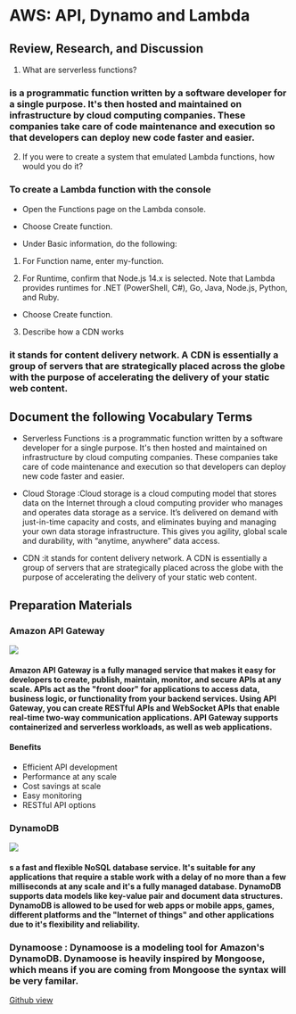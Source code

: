 # AWS: API, Dynamo and Lambda
## Review, Research, and Discussion

1. What are serverless functions?
###  is a programmatic function written by a software developer for a single purpose. It's then hosted and maintained on infrastructure by cloud computing companies. These companies take care of code maintenance and execution so that developers can deploy new code faster and easier.
2. If you were to create a system that emulated Lambda functions, how would you do it?
### To create a Lambda function with the console

* Open the Functions page on the Lambda console.

* Choose Create function.

* Under Basic information, do the following:

1.  For Function name, enter my-function.

2.  For Runtime, confirm that Node.js 14.x is selected. Note that Lambda provides runtimes for .NET (PowerShell, C#), Go, Java, Node.js, Python, and Ruby.

* Choose Create function.
3. Describe how a CDN works
### it stands for content delivery network. A CDN is essentially a group of servers that are strategically placed across the globe with the purpose of accelerating the delivery of your static web content.

## Document the following Vocabulary Terms

+ Serverless Functions :is a programmatic function written by a software developer for a single purpose. It's then hosted and maintained on infrastructure by cloud computing companies. These companies take care of code maintenance and execution so that developers can deploy new code faster and easier.
+ Cloud Storage :Cloud storage is a cloud computing model that stores data on the Internet through a cloud computing provider who manages and operates data storage as a service. It’s delivered on demand with just-in-time capacity and costs, and eliminates buying and managing your own data storage infrastructure. This gives you agility, global scale and durability, with “anytime, anywhere” data access.

+ CDN :it stands for content delivery network. A CDN is essentially a group of servers that are strategically placed across the globe with the purpose of accelerating the delivery of your static web content.

## Preparation Materials
### Amazon API Gateway
![](https://d1.awsstatic.com/serverless/New-API-GW-Diagram.c9fc9835d2a9aa00ef90d0ddc4c6402a2536de0d.png)
#### Amazon API Gateway is a fully managed service that makes it easy for developers to create, publish, maintain, monitor, and secure APIs at any scale. APIs act as the "front door" for applications to access data, business logic, or functionality from your backend services. Using API Gateway, you can create RESTful APIs and WebSocket APIs that enable real-time two-way communication applications. API Gateway supports containerized and serverless workloads, as well as web applications.
#### Benefits
+ Efficient API development
+ Performance at any scale
+ Cost savings at scale
+ Easy monitoring
+ RESTful API options

###  DynamoDB
![](https://pattern-match.com/images/services/amazon-dynamodb.png)
#### s a fast and flexible NoSQL database service. It's suitable for any applications that require a stable work with a delay of no more than a few milliseconds at any scale and it's a fully managed database. DynamoDB supports data models like key-value pair and document data structures. DynamoDB is allowed to be used for web apps or mobile apps, games, different platforms and the "Internet of things" and other applications due to it's flexibility and reliability.
### Dynamoose : Dynamoose is a modeling tool for Amazon's DynamoDB. Dynamoose is heavily inspired by Mongoose, which means if you are coming from Mongoose the syntax will be very familar.


[Github view](https://github.com/sbkhaloof/growthmindsit)